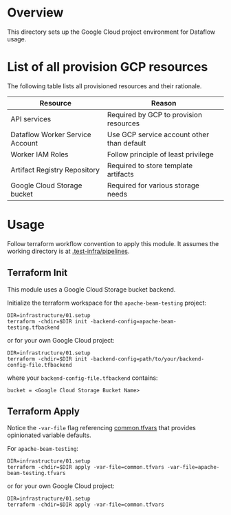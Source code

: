 <!--
    Licensed to the Apache Software Foundation (ASF) under one
    or more contributor license agreements.  See the NOTICE file
    distributed with this work for additional information
    regarding copyright ownership.  The ASF licenses this file
    to you under the Apache License, Version 2.0 (the
    "License"); you may not use this file except in compliance
    with the License.  You may obtain a copy of the License at

      http://www.apache.org/licenses/LICENSE-2.0

    Unless required by applicable law or agreed to in writing,
    software distributed under the License is distributed on an
    "AS IS" BASIS, WITHOUT WARRANTIES OR CONDITIONS OF ANY
    KIND, either express or implied.  See the License for the
    specific language governing permissions and limitations
    under the License.
-->

# Overview

This directory sets up the Google Cloud project environment for Dataflow usage.

# List of all provision GCP resources

The following table lists all provisioned resources and their rationale.

| Resource                        | Reason                                     |
|---------------------------------|--------------------------------------------|
| API services                    | Required by GCP to provision resources     |
| Dataflow Worker Service Account | Use GCP service account other than default |
| Worker IAM Roles                | Follow principle of least privilege        |
| Artifact Registry Repository    | Required to store template artifacts       |
| Google Cloud Storage bucket     | Required for various storage needs         |

# Usage

Follow terraform workflow convention to apply this module. It assumes the
working directory is at
[.test-infra/pipelines](../..).

## Terraform Init

This module uses a Google Cloud Storage bucket backend.

Initialize the terraform workspace for the `apache-beam-testing` project:

```
DIR=infrastructure/01.setup
terraform -chdir=$DIR init -backend-config=apache-beam-testing.tfbackend
```

or for your own Google Cloud project:

```
DIR=infrastructure/01.setup
terraform -chdir=$DIR init -backend-config=path/to/your/backend-config-file.tfbackend
```

where your `backend-config-file.tfbackend` contains:

```
bucket = <Google Cloud Storage Bucket Name>
```

## Terraform Apply

Notice the `-var-file` flag referencing [common.tfvars](common.tfvars) that
provides opinionated variable defaults.

For `apache-beam-testing`:

```
DIR=infrastructure/01.setup
terraform -chdir=$DIR apply -var-file=common.tfvars -var-file=apache-beam-testing.tfvars
```

or for your own Google Cloud project:

```
DIR=infrastructure/01.setup
terraform -chdir=$DIR apply -var-file=common.tfvars
```
